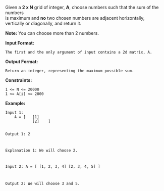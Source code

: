 <div class="markdown-content" id="problem-content">
<p>Given a <strong>2 x N</strong> grid of integer, <strong>A</strong>, choose numbers such that the sum of the numbers<br/>
is maximum and <strong>no</strong> two chosen numbers are adjacent horizontally, vertically or diagonally, and return it.</p>
<p><strong>Note:</strong> You can choose more than 2 numbers.</p>
<p><strong>Input Format:</strong></p>
<div class="highlighter-rouge"><pre class="highlight"><code>The first and the only argument of input contains a 2d matrix, A.
</code></pre>
</div>
<p><strong>Output Format:</strong></p>
<div class="highlighter-rouge"><pre class="highlight"><code>Return an integer, representing the maximum possible sum.
</code></pre>
</div>
<p><strong>Constraints:</strong></p>
<div class="highlighter-rouge"><pre class="highlight"><code>1 &lt;= N &lt;= 20000
1 &lt;= A[i] &lt;= 2000
</code></pre>
</div>
<p><strong>Example:</strong></p>
<div class="highlighter-rouge"><pre class="highlight"><code>Input 1:
    A = [   [1]
            [2]    ]

Output 1:
    2

Explanation 1:
    We will choose 2.

Input 2:
    A = [   [1, 2, 3, 4]
            [2, 3, 4, 5]    ]
    
Output 2:
    We will choose 3 and 5.
</code></pre>
</div>

</div>
